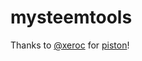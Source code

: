 # mysteemtools

Thanks to [@xeroc](https://steemit.com/@xeroc) for [piston](http://piston-lib.readthedocs.io)!
